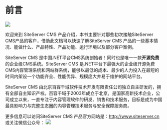# 前言

![](/assets/siteserver-cms-introduction.png)

欢迎来到 SiteServer CMS 产品介绍，本书主要针对那些初次接触SiteServer CMS产品的客户，借助此文档可以快速了解SiteServer CMS 产品的一些基本情况、能做什么、产品特性、产品功能、运行环境以及部分客户案例。

SiteServer CMS 是中国.NET平台CMS系统创始者！同时也是唯一一款**开源免费**的企业级CMS系统。SiteServer CMS 是.NET平台下最强大的企业级开源免费CMS内容管理系统和网站群系统，能够以最低的成本、最少的人力投入在最短的时间内架设一个功能齐全、性能优异、规模庞大并易于维护的网站平台。

SiteServer CMS 由北京百容千域软件技术开发有限责任公司独立自主研发的，拥有全部自主知识产权。百容千域于2003年成立于北京，是国家高新技术企业，公司成立以来，一直专注于内容管理软件的研发、销售和技术服务，目标是成为中国最具影响力与完整生态圈的内容管理技术服务与安全保障服务商。

更多信息可以访问SiteServer CMS 产品官方网站是：http://www.siteserver.cn 
或关注微信公众号：
![](/assets/qrcode_for_wx.jpg)

